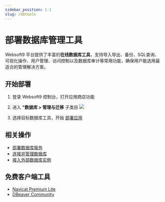 ```yaml
---
sidebar_position: 1.1
slug: /dbtools
---
```


# 部署数据库管理工具

Websoft9 平台提供了丰富的**在线数据库工具**，支持导入导出、备份、SQL查询、可视化操作、用户管理、访问控制以及数据库审计等常用功能，确保用户能选用最适合的管理解决方案。  


## 开始部署

1. 登录 Websoft9 控制台，打开应用商店功能

2. 进入 **"数据库 > 管理与迁移** 子类目
   ![](./assets/websoft9-appstore-dbmanagelist.png)

3. 选择目标数据库工具，开始 [部署应用](./deployment#appstore)

## 相关操作

- [部署数据库服务](./createdb)
- [连接并管理数据库](./connectdb)
- [接入外部数据库实例](./externaldb)

## 免费客户端工具

- [Navicat Premium Lite](https://www.navicat.com/en/products/navicat-premium-lite)
- [DBeaver Community](https://dbeaver.io/)

